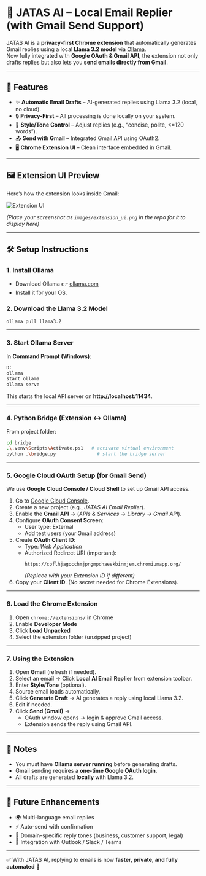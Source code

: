 # 📧 JATAS AI – Local Email Replier (with Gmail Send Support)

JATAS AI is a **privacy-first Chrome extension** that automatically generates Gmail replies using a local **Llama 3.2 model** via [Ollama](https://ollama.com).  
Now fully integrated with **Google OAuth & Gmail API**, the extension not only drafts replies but also lets you **send emails directly from Gmail**.

---

## 🚀 Features
- ✨ **Automatic Email Drafts** – AI-generated replies using Llama 3.2 (local, no cloud).
- 🔒 **Privacy-First** – All processing is done locally on your system.
- 🎨 **Style/Tone Control** – Adjust replies (e.g., “concise, polite, <=120 words”).
- 📤 **Send with Gmail** – Integrated Gmail API using OAuth2.
- 🖥 **Chrome Extension UI** – Clean interface embedded in Gmail.

---

## 🖼️ Extension UI Preview

Here’s how the extension looks inside Gmail:  

![Extension UI](./images/extension_ui.png)  

*(Place your screenshot as `images/extension_ui.png` in the repo for it to display here)*  

---

## 🛠️ Setup Instructions

### 1. Install Ollama
- Download Ollama 👉 [ollama.com](https://ollama.com)  
- Install it for your OS.

### 2. Download the Llama 3.2 Model
```bash
ollama pull llama3.2
```

---

### 3. Start Ollama Server
In **Command Prompt (Windows)**:
```bash
D:
ollama
start ollama
ollama serve
```

This starts the local API server on **http://localhost:11434**.

---

### 4. Python Bridge (Extension ↔ Ollama)
From project folder:
```bash
cd bridge
.\.venv\Scripts\Activate.ps1   # activate virtual environment
python .\bridge.py               # start the bridge server
```

---

### 5. Google Cloud OAuth Setup (for Gmail Send)

We use **Google Cloud Console / Cloud Shell** to set up Gmail API access.

1. Go to [Google Cloud Console](https://console.cloud.google.com/).  
2. Create a new project (e.g., *JATAS AI Email Replier*).  
3. Enable the **Gmail API** → (*APIs & Services → Library → Gmail API*).  
4. Configure **OAuth Consent Screen**:  
   - User type: External  
   - Add test users (your Gmail address)  
5. Create **OAuth Client ID**:  
   - Type: *Web Application*  
   - Authorized Redirect URI (important):  
     ```
     https://cpflhjagocchmjpngmpdnaeekbinmjem.chromiumapp.org/
     ```
     *(Replace with your Extension ID if different)*  
6. Copy your **Client ID**. (No secret needed for Chrome Extensions).  

---

### 6. Load the Chrome Extension
1. Open `chrome://extensions/` in Chrome  
2. Enable **Developer Mode**  
3. Click **Load Unpacked**  
4. Select the extension folder (unzipped project)  

---

### 7. Using the Extension
1. Open **Gmail** (refresh if needed).  
2. Select an email → Click **Local AI Email Replier** from extension toolbar.  
3. Enter **Style/Tone** (optional).  
4. Source email loads automatically.  
5. Click **Generate Draft** → AI generates a reply using local Llama 3.2.  
6. Edit if needed.  
7. Click **Send (Gmail)** →  
   - OAuth window opens → login & approve Gmail access.  
   - Extension sends the reply using Gmail API.  

---

## 📌 Notes
- You must have **Ollama server running** before generating drafts.  
- Gmail sending requires a **one-time Google OAuth login**.  
- All drafts are generated **locally** with Llama 3.2.  

---

## 🔮 Future Enhancements
- 🌍 Multi-language email replies  
- ⚡ Auto-send with confirmation  
- 🏢 Domain-specific reply tones (business, customer support, legal)  
- 🔗 Integration with Outlook / Slack / Teams  

---

✅ With JATAS AI, replying to emails is now **faster, private, and fully automated** 🚀
